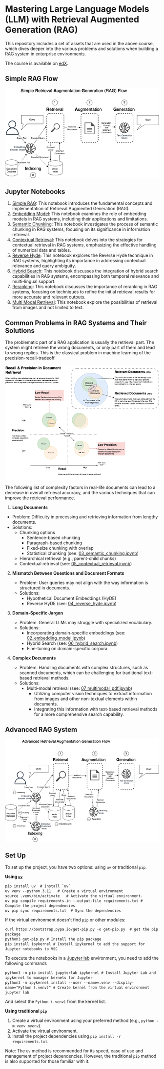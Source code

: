 # Mastering Large Language Models (LLM) with Retrieval Augmented Generation (RAG)

This repository includes a set of assets that are used in the above course, which dives
deeper into the various problems and solutions when building a RAG system in enterprise environments.

The course is available on [edX](https://www.edx.org/learn/computer-science/pragmatic-ai-labs-advanced-rag).

## Simple RAG Flow

![Naive RAG](images/Naiive_RAG.png)

## Jupyter Notebooks

1. [Simple RAG](01_simple_rag.ipynb): This notebook introduces the fundamental concepts and implementation of Retrieval Augmented Generation (RAG). 
2. [Embedding Model](02_embedding_model.ipynb): This notebook examines the role of embedding models in RAG systems, including their applications and limitations.
3. [Semantic Chunking](03_semantic_chunking.ipynb): This notebook investigates the process of semantic chunking in RAG systems, focusing on its significance in information retrieval.
4. [Contextual Retrieval](04_contextual_retrieval.ipynb): This notebook delves into the strategies for contextual retrieval in RAG systems, emphasizing the effective handling of numerical data and tables.
5. [Reverse Hyde](05_reverse_hyde.ipynb): This notebook explores the Reverse Hyde technique in RAG systems, highlighting its importance in addressing contextual relevance and query ambiguity.
6. [Hybrid Search](06_hybrid_search.ipynb): This notebook discusses the integration of hybrid search capabilities in RAG systems, encompassing both temporal relevance and multi-lingual support.
7. [Reranking](07_reranking.ipynb): This notebook discusses the importance of reranking in RAG systems, focusing on techniques to refine the initial retrieval results for more accurate and relevant outputs.
8. [Multi Modal Retrieval](08_multimodal_pdf.ipynb): This notebook explore the possibilities of retrieval from images and not limited to text. 

## Common Problems in RAG Systems and Their Solutions

The problematic part of a RAG application is usually the retrieval part. The system might retrieve the wrong documents, or only part of them and lead to wrong replies. This is the classical problem in machine learning of the precision-recall-tradeoff.

![Recall Precision Tradeoff](images/Recall_Precision_in_RAG_Diagram.png)

The following list of complexity factors in real-life documents can lead to a decrease in overall retrieval accuracy, and the various techniques that can improve the retrieval performance. 

1. **Long Documents**
  - Problem: Difficulty in processing and retrieving information from lengthy documents.
  - Solutions: 
    - Chunking options
      - Sentence-based chunking
      - Paragraph-based chunking
      - Fixed-size chunking with overlap
      - Statistical chunking (see: [03_semantic_chunking.ipynb](03_semantic_chunking.ipynb))
    - Hierarchical retrieval (e.g., parent-child chunks)
    - Contextual retrieval (see: [05_contextual_retrieval.ipynb](04_contextual_retrieval.ipynb))

2. **Mismatch Between Questions and Document Formats**
   - Problem: User queries may not align with the way information is structured in documents.
   - Solutions:
     - Hypothetical Document Embeddings (HyDE)
     - Reverse HyDE (see: [04_reverse_hyde.ipynb](05_reverse_hyde.ipynb))

3. **Domain-Specific Jargon**
   - Problem: General LLMs may struggle with specialized vocabulary.
   - Solutions:
     - Incorporating domain-specific embeddings (see: [02_embedding_model.ipynb](02_embedding_model.ipynb))
     - Hybrid Search (see: [06_hybrid_search.ipynb](06_hybrid_search.ipynb))
     - Fine-tuning on domain-specific corpora

4. **Complex Documents**
   - Problem: Handling documents with complex structures, such as scanned documents, which can be challenging for traditional text-based retrieval methods.
   - Solutions:
     - Multi-modal retrieval (see: [07_multimodal_pdf.ipynb](07_multimodal_pdf.ipynb))
       - Utilizing computer vision techniques to extract information from images and other non-textual elements within documents.
       - Integrating this information with text-based retrieval methods for a more comprehensive search capability.

## Advanced RAG System

![Advanced RAG](images/Advanced_RAG.png)

## Set Up

   To set up the project, you have two options: using `uv` or traditional `pip`.

   **Using [`uv`](https://github.com/astral-sh/uv)**

  ```shell
  pip install uv  # Install `uv`
  uv venv --python 3.11   # Create a virtual environment
  source .venv/bin/activate   # Activate the virtual environment.
  uv pip compile requirements.in --output-file requirements.txt # Compile the project dependencies
  uv pip sync requirements.txt  # Sync the dependencies
  ```

  If the virtual environment doesn't find `pip` or other modules:
  ```shell
  curl https://bootstrap.pypa.io/get-pip.py -o get-pip.py  # get the pip package
  python3 get-pip.py # Install the pip package
  pip install ipykernel # Install ipykernel to add the support for Jupyter notebooks to VSC
  ```

  To execute the notebooks in a [Jupyter lab](https://jupyter.org/install) environment, you need to add the following commands
  ```shell
  python3 -m pip install jupyterlab ipykernel # Install Jupyter Lab and ipykernel to manager kernels for Jupyter
  python3 -m ipykernel install --user --name=.venv --display-name="Python (.venv)" # Create kernel from the virtual environment
  jupyter lab
  ```
  And select the `Python (.venv)` from the kernel list.

   **Using traditional `pip`**

  1. Create a virtual environment using your preferred method (e.g., `python -m venv myenv`).
  2. Activate the virtual environment.
  3. Install the project dependencies using `pip install -r requirements.txt`.

   Note: The `uv` method is recommended for its speed, ease of use and management of project dependencies. However, the traditional `pip` method is also supported for those familiar with it.
